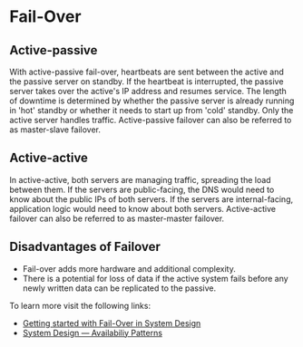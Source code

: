 # Fail-Over

## Active-passive

With active-passive fail-over, heartbeats are sent between the active and the passive server on standby. If the heartbeat is interrupted, the passive server takes over the active's IP address and resumes service.
The length of downtime is determined by whether the passive server is already running in 'hot' standby or whether it needs to start up from 'cold' standby. Only the active server handles traffic. Active-passive failover can also be referred to as master-slave failover.

## Active-active
In active-active, both servers are managing traffic, spreading the load between them. If the servers are public-facing, the DNS would need to know about the public IPs of both servers. If the servers are internal-facing, application logic would need to know about both servers. Active-active failover can also be referred to as master-master failover.

## Disadvantages of Failover

 - Fail-over adds more hardware and additional complexity.
 - There is a potential for loss of data if the active system fails before any newly written data can be replicated to the passive.

 To learn more visit the following links:

 - [Getting started with Fail-Over in System Design](https://github.com/donnemartin/system-design-primer)
 - [System Design — Availabiliy Patterns](https://medium.com/must-know-computer-science/system-design-redundancy-and-replication-e9946aa335ba)